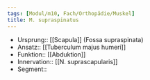 ```yaml
---
tags: [Modul/m10, Fach/Orthopädie/Muskel]
title: M. supraspinatus
---
```

- Ursprung:: [[Scapula]] (Fossa supraspinata)
- Ansatz:: [[Tuberculum majus humeri]]
- Funktion:: [[Abduktion]]
- Innervation:: [[N. suprascapularis]]
- Segment:: 